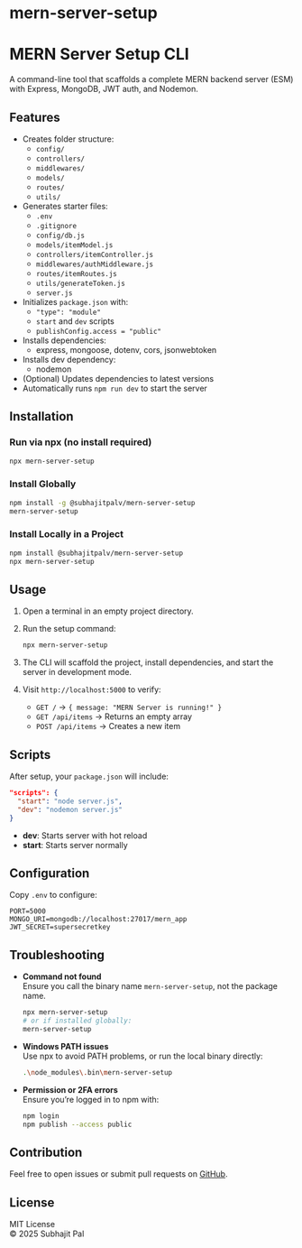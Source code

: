# mern-server-setup
# MERN Server Setup CLI

A command-line tool that scaffolds a complete MERN backend server (ESM) with Express, MongoDB, JWT auth, and Nodemon.

## Features

- Creates folder structure:
  - `config/`
  - `controllers/`
  - `middlewares/`
  - `models/`
  - `routes/`
  - `utils/`
- Generates starter files:
  - `.env`
  - `.gitignore`
  - `config/db.js`
  - `models/itemModel.js`
  - `controllers/itemController.js`
  - `middlewares/authMiddleware.js`
  - `routes/itemRoutes.js`
  - `utils/generateToken.js`
  - `server.js`
- Initializes `package.json` with:
  - `"type": "module"`
  - `start` and `dev` scripts
  - `publishConfig.access = "public"`
- Installs dependencies:
  - express, mongoose, dotenv, cors, jsonwebtoken
- Installs dev dependency:
  - nodemon
- (Optional) Updates dependencies to latest versions
- Automatically runs `npm run dev` to start the server

## Installation

### Run via npx (no install required)

```bash
npx mern-server-setup
```

### Install Globally

```bash
npm install -g @subhajitpalv/mern-server-setup
mern-server-setup
```

### Install Locally in a Project

```bash
npm install @subhajitpalv/mern-server-setup
npx mern-server-setup
```

## Usage

1. Open a terminal in an empty project directory.
2. Run the setup command:

   ```bash
   npx mern-server-setup
   ```

3. The CLI will scaffold the project, install dependencies, and start the server in development mode.
4. Visit `http://localhost:5000` to verify:

   - `GET /` → `{ message: "MERN Server is running!" }`
   - `GET /api/items` → Returns an empty array
   - `POST /api/items` → Creates a new item

## Scripts

After setup, your `package.json` will include:

```json
"scripts": {
  "start": "node server.js",
  "dev": "nodemon server.js"
}
```

- **dev**: Starts server with hot reload
- **start**: Starts server normally

## Configuration

Copy `.env` to configure:

```
PORT=5000
MONGO_URI=mongodb://localhost:27017/mern_app
JWT_SECRET=supersecretkey
```

## Troubleshooting

- **Command not found**  
  Ensure you call the binary name `mern-server-setup`, not the package name.  
  ```bash
  npx mern-server-setup
  # or if installed globally:
  mern-server-setup
  ```

- **Windows PATH issues**  
  Use npx to avoid PATH problems, or run the local binary directly:
  ```bash
  .\node_modules\.bin\mern-server-setup
  ```

- **Permission or 2FA errors**  
  Ensure you’re logged in to npm with:
  ```bash
  npm login
  npm publish --access public
  ```

## Contribution

Feel free to open issues or submit pull requests on [GitHub](https://github.com/Subhajitincareer/mern-server-setup).

## License

MIT License  
© 2025 Subhajit Pal
